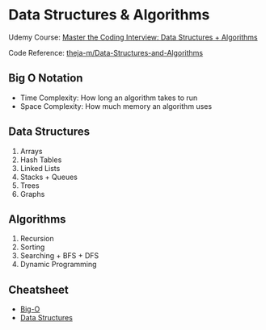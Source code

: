 # Data Structures & Algorithms

Udemy Course: [Master the Coding Interview: Data Structures + Algorithms](https://www.udemy.com/course/master-the-coding-interview-data-structures-algorithms/)

Code Reference: [theja-m/Data-Structures-and-Algorithms](https://github.com/theja-m/Data-Structures-and-Algorithms)

## Big O Notation
- Time Complexity: How long an algorithm takes to run
- Space Complexity: How much memory an algorithm uses

## Data Structures
1. Arrays
2. Hash Tables
3. Linked Lists
4. Stacks + Queues
5. Trees
6. Graphs

## Algorithms
1. Recursion
2. Sorting
3. Searching + BFS + DFS
4. Dynamic Programming

## Cheatsheet
- [Big-O](./cheatsheet/BigO.pdf)
- [Data Structures](./cheatsheet/DataStructures.pdf)